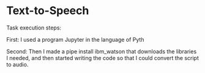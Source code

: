 # Text-to-Speech

Task execution steps:

First: I used a program Jupyter in the language of Pyth

Second: Then I made a pipe install ibm_watson that downloads the libraries I needed, and then started writing the code so that I could convert the script to audio. 
